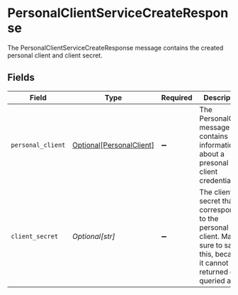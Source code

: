 # PersonalClientServiceCreateResponse

The PersonalClientServiceCreateResponse message contains the created personal client and client secret.


## Fields

| Field                                                                                                                              | Type                                                                                                                               | Required                                                                                                                           | Description                                                                                                                        |
| ---------------------------------------------------------------------------------------------------------------------------------- | ---------------------------------------------------------------------------------------------------------------------------------- | ---------------------------------------------------------------------------------------------------------------------------------- | ---------------------------------------------------------------------------------------------------------------------------------- |
| `personal_client`                                                                                                                  | [Optional[PersonalClient]](../../models/shared/personalclient.md)                                                                  | :heavy_minus_sign:                                                                                                                 | The PersonalClient message contains information about a presonal client credential.                                                |
| `client_secret`                                                                                                                    | *Optional[str]*                                                                                                                    | :heavy_minus_sign:                                                                                                                 | The client secret that corresponds to the personal client. Make sure to save this, because it cannot be returned or queried again. |
